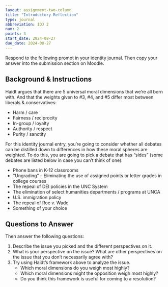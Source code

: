 ```yaml
---
layout: assignment-two-column
title: "Introductory Reflection"
type: journal
abbreviation: IDJ 2
num: 2
points: 3
start_date: 2024-08-27
due_date: 2024-08-27
---
```


Respond to the following prompt in your identity journal. Then copy your answer into the submission section on Moodle.

## Background & Instructions
Haidt argues that there are 5 universal moral dimensions that we’re all born with. And that the weights given to #3, #4, and #5 differ most between liberals & conservatives:
* Harm / care 
* Fairness / reciprocity 
* In-group / loyalty 
* Authority / respect 
* Purity / sanctity 

For this identity journal entry, you’re going to consider whether all debates can be distilled down to differences in how these moral spheres are weighted. To do this, you are going to pick a debate that has “sides” (some debates are listed below in case you can’t think of one):

* Phone bans in K-12 classrooms 
* “Ungrading” – Eliminating the use of assigned points or letter grades in college courses
* The repeal of DEI policies in the UNC System
* The elimination of select humanities departments / programs at UNCA
* U.S. immigration policy
* The repeal of Roe v. Wade
* Something of your choice

## Questions to Answer
Then answer the following questions:
1. Describe the issue you picked and the different perspectives on it.
1. What is your perspective on the issue?
What are other perspectives on the issue that you don’t necessarily agree with?
1. Try using Haidt’s framework above to analyze the issue. 
    * Which moral dimensions do you weigh most highly? 
    * Which moral dimensions might the opposition weigh most highly?
    * Do you think this framework is useful for coming to a resolution?